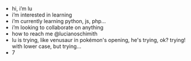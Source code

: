 - hi, i’m lu
- i’m interested in learning
- i’m currently learning python, js, php...
- i’m looking to collaborate on anything
- how to reach me @lucianoschimith
- lu is trying, like venusaur in pokémon's opening, he's trying, ok? trying! with lower case, but trying...
- 7 
